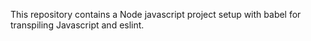 This repository contains a Node javascript project setup with babel for transpiling Javascript and eslint.

